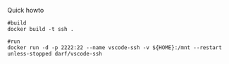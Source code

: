 Quick howto

```
#build
docker build -t ssh .
```
```
#run
docker run -d -p 2222:22 --name vscode-ssh -v ${HOME}:/mnt --restart unless-stopped darf/vscode-ssh
```